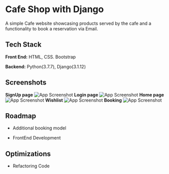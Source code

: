 
# Cafe Shop with Django

A simple Cafe website showcasing products served by the cafe and a functionality to book a reservation via Email.
## Tech Stack

**Front End:** HTML, CSS. Bootstrap

**Backend:** Python(3.7.7), Django(3.1.12) 

  
## Screenshots
**SignUp page**
![App Screenshot](https://i.postimg.cc/4dXHzvTn/snap-4.jpg)
**Login page**
![App Screenshot](https://i.postimg.cc/FzRf69z4/snap2.jpg)
**Home page**
![App Screenshot](https://i.postimg.cc/RCsJHnpV/snap1.jpg)
**Wishlist**
![App Screenshot](https://i.postimg.cc/yxbJ4w3S/snap3.jpg)
**Booking**
![App Screenshot](https://i.postimg.cc/K8sLLpGz/booking.jpg)

  
## Roadmap

- Additional booking model

- FrontEnd Development

  
## Optimizations

- Refactoring Code
  